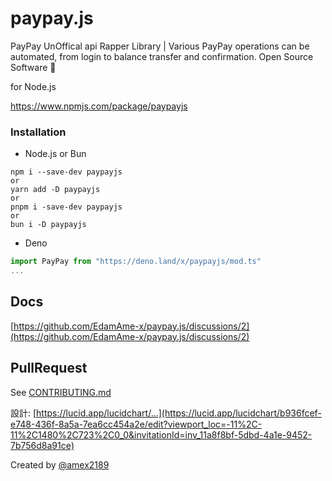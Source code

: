 # paypay.js
PayPay UnOffical api Rapper Library | Various PayPay operations can be automated, from login to balance transfer and confirmation.
Open Source Software 🎁

for Node.js

https://www.npmjs.com/package/paypayjs

### Installation

- Node.js or Bun
```shell
npm i --save-dev paypayjs
or
yarn add -D paypayjs
or
pnpm i -save-dev paypayjs
or
bun i -D paypayjs
```

- Deno
```typescript
import PayPay from "https://deno.land/x/paypayjs/mod.ts"
...
```

## Docs
[https://github.com/EdamAme-x/paypay.js/discussions/2](https://github.com/EdamAme-x/paypay.js/discussions/2)

## PullRequest
See [CONTRIBUTING.md](./CONTRIBUTING.md)

設計: [https://lucid.app/lucidchart/...](https://lucid.app/lucidchart/b936fcef-e748-436f-8a5a-7ea6cc454a2e/edit?viewport_loc=-11%2C-11%2C1480%2C723%2C0_0&invitationId=inv_11a8f8bf-5dbd-4a1e-9452-7b756d8a91ce)

Created by [@amex2189](https://ame-x.net)
